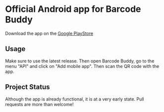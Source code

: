 # Official Android app for Barcode Buddy

Download the app on the [Google PlayStore](https://play.google.com/store/apps/details?id=de.bulling.barcodebuddyscanner)


## Usage

Make sure to use the latest release. Then open Barcode Buddy, go to the menu "API" and click on "Add mobile app". Then scan the QR code with the app.


## Project Status

Although the app is already functional, it is at a very early state. Pull requests are more than welcome!
